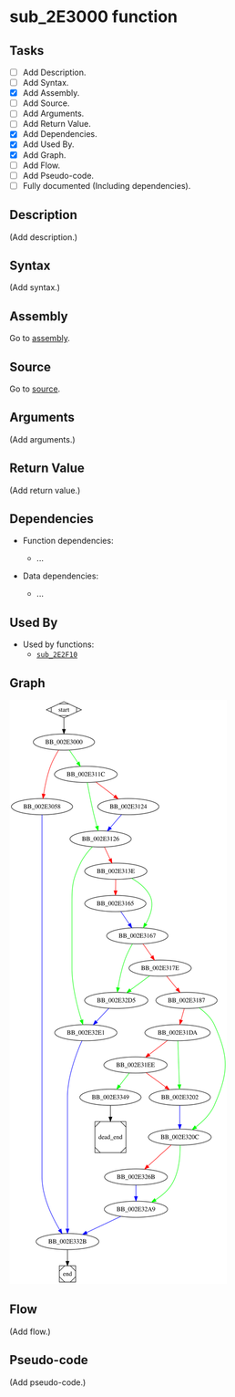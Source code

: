 # sub_2E3000 function

## Tasks

- [ ] Add Description.
- [ ] Add Syntax.
- [X] Add Assembly.
- [ ] Add Source.
- [ ] Add Arguments.
- [ ] Add Return Value.
- [X] Add Dependencies.
- [X] Add Used By.
- [X] Add Graph.
- [ ] Add Flow.
- [ ] Add Pseudo-code.
- [ ] Fully documented (Including dependencies).

## Description

(Add description.)

## Syntax

(Add syntax.)

## Assembly

Go to [assembly](../asm/sub_2E3000.asm).

## Source

Go to [source](../cc/sub_2E3000.cc).

## Arguments

(Add arguments.)

## Return Value

(Add return value.)

## Dependencies

* Function dependencies:
  * ...


* Data dependencies:
  * ...

## Used By

* Used by functions:
  * [`sub_2E2F10`](sub_2E2F10.md)

## Graph

![sub_2E3000 Graph](../svg/sub_2E3000.svg "sub_2E3000 Graph")

## Flow

(Add flow.)

## Pseudo-code

(Add pseudo-code.)
